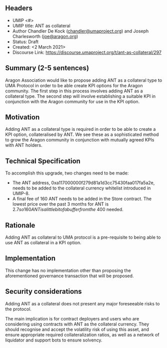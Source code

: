 ## Headers
- UMIP <#> 
- UMIP title: ANT as collateral
- Author Chandler De Kock (chandler@umaproject.org) and Joseph Charlesworth (joe@aragon.org)
- Status: Draft
- Created: <2 March 2021>
- Discourse Link: <https://discourse.umaproject.org/t/ant-as-collateral/297>

## Summary (2-5 sentences)
Aragon Association would like to propose adding ANT as a collateral type to UMA Protocol in order to be able create KPI options for the Aragon community. The first step in this process involves adding ANT as a collateral type. The second step will involve establishing a suitable KPI in conjunction with the Aragon community for use in the KPI option.

## Motivation
Adding ANT as a collateral type is required in order to be able to create a KPI option, collateralised by ANT. We see these as a sophisticated method to grow the Aragon community in conjunction with mutually agreed KPIs with ANT holders. 

## Technical Specification
To accomplish this upgrade, two changes need to be made:

- The ANT address, 0xa117000000f279d81a1d3cc75430faa017fa5a2e, needs to be added to the collateral currency whitelist introduced in UMIP-8.
- A final fee of 160 ANT needs to be added in the Store contract. The lowest price over the past 3 months for ANT is $2.7 so 160 ANT is a little bit of a buffer from the ~$400 needed.

## Rationale
Adding ANT as collateral to UMA protocol is a pre-requisite to being able to use ANT as collateral in a KPI option. 

## Implementation
This change has no implementation other than proposing the aforementioned governance transaction that will be proposed.

## Security considerations
Adding ANT as a collateral does not present any major foreseeable risks to the protocol.

The main implication is for contract deployers and users who are considering using contracts with ANT as the collateral currency. They should recognise and accept the volatility risk of using this asset, and ensure appropriate required collateralization ratios, as well as a network of liquidator and support bots to ensure solvency.